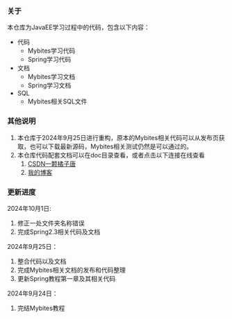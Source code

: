 ### 关于

本仓库为JavaEE学习过程中的代码，包含以下内容：

* 代码
    * Mybites学习代码
    * Spring学习代码
* 文档
    * Mybites学习文档
    * Spring学习文档
* SQL
    * Mybites相关SQL文件

### 其他说明

1. 本仓库于2024年9月25日进行重构，原本的Mybites相关代码可以从发布页获取，也可以下载最新源码，Mybites相关测试仍然是可以通过的。
2. 本仓库代码配套文档可以在doc目录查看，或者点击以下连接在线查看
    1. [CSDN一颗橘子唐](https://blog.csdn.net/qq_40467855?type=blog)
    2. [我的博客](https://www.icefox.site/)

### 更新进度

2024年10月1日:
1. 修正一处文件夹名称错误
2. 完成Spring2.3相关代码及文档



2024年9月25日：

1. 整合代码以及文档
2. 完成Mybites相关文档的发布和代码整理
3. 更新Spring教程第一章及其相关代码

2024年9月24日：
1. 完结Mybites教程